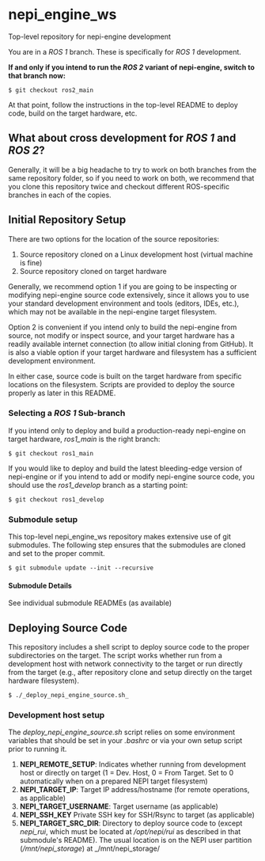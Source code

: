 # nepi_engine_ws
Top-level repository for nepi-engine development

You are in a _ROS 1_ branch. These is specifically for _ROS 1_ development. 

**If and only if you intend to run the _ROS 2_ variant of nepi-engine, switch to that branch now:**
```
$ git checkout ros2_main
```

At that point, follow the instructions in the top-level README to deploy code, build on the target hardware, etc.

## What about cross development for _ROS 1_ and _ROS 2_?
Generally, it will be a big headache to try to work on both branches from the same repository folder, so if you need to work on both, we recommend that you clone this repository twice and checkout different ROS-specific branches in each of the copies.

## Initial Repository Setup
There are two options for the location of the source repositories:
1. Source repository cloned on a Linux development host (virtual machine is fine)
2. Source repository cloned on target hardware

Generally, we recommend option 1 if you are going to be inspecting or modifying nepi-engine source code extensively, since it allows you to use your standard development environment and tools (editors, IDEs, etc.), which may not be available in the nepi-engine target filesystem.

Option 2 is convenient if you intend only to build the nepi-engine from source, not modify or inspect source, and your target hardware has a readily available internet connection (to allow initial cloning from GitHub). It is also a viable option if your target hardware and filesystem has a sufficient development environment.

In either case, source code is built on the target hardware from specific locations on the filesystem. Scripts are provided to deploy the source properly as later in this README.

### Selecting a _ROS 1_ Sub-branch
If you intend only to deploy and build a production-ready nepi-engine on target hardware, _ros1_main_ is the right branch:
```
$ git checkout ros1_main
```
If you would like to deploy and build the latest bleeding-edge version of nepi-engine or if you intend to add or modify nepi-engine source code, you should use the _ros1_develop_ branch as a starting point:
```
$ git checkout ros1_develop
```
### Submodule setup
This top-level nepi_engine_ws repository makes extensive use of git submodules. The following step ensures that the submodules are cloned and set to the proper commit.
```
$ git submodule update --init --recursive
```
#### Submodule Details ####
See individual submodule READMEs (as available)

## Deploying Source Code
This repository includes a shell script to deploy source code to the proper subdirectories on the target. The script works whether run from a development host with network connectivity to the target or run directly from the target (e.g., after repository clone and setup directly on the target hardware filesystem).
```
$ ./_deploy_nepi_engine_source.sh_
```
### Development host setup
The _deploy_nepi_engine_source.sh_ script relies on some environment variables that should be set in your _.bashrc_ or via your own setup script prior to running it.
1. **NEPI_REMOTE_SETUP**: 
Indicates whether running from development host or directly on target (1 = Dev. Host, 0 = From Target. Set to 0 automatically when on a prepared NEPI target 
filesystem)
1.  **NEPI_TARGET_IP**:
Target IP address/hostname (for remote operations, as applicable)
1. **NEPI_TARGET_USERNAME**:
Target username (as applicable)
1. **NEPI_SSH_KEY**
Private SSH key for SSH/Rsync to target (as applicable)
1. **NEPI_TARGET_SRC_DIR**:
Directory to deploy source code to (except _nepi_rui_, which must be located at _/opt/nepi/rui_ as described in that submodule's README). The usual
location is on the NEPI user partition (_/mnt/nepi_storage_) at _/mnt/nepi_storage/


